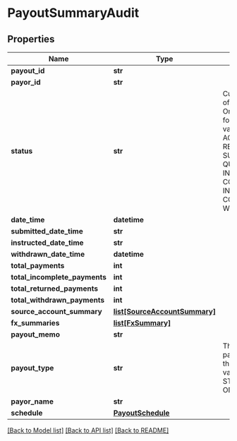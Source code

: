 # PayoutSummaryAudit

## Properties
Name | Type | Description | Notes
------------ | ------------- | ------------- | -------------
**payout_id** | **str** |  | [optional] 
**payor_id** | **str** |  | [optional] 
**status** | **str** | Current status of the Payout. One of the following values: ACCEPTED, REJECTED, SUBMITTED, QUOTED, INSTRUCTED, COMPLETED, INCOMPLETE, CONFIRMED, WITHDRAWN | 
**date_time** | **datetime** |  | [optional] 
**submitted_date_time** | **str** |  | 
**instructed_date_time** | **str** |  | [optional] 
**withdrawn_date_time** | **datetime** |  | [optional] 
**total_payments** | **int** |  | [optional] 
**total_incomplete_payments** | **int** |  | [optional] 
**total_returned_payments** | **int** |  | [optional] 
**total_withdrawn_payments** | **int** |  | [optional] 
**source_account_summary** | [**list[SourceAccountSummary]**](SourceAccountSummary.md) |  | [optional] 
**fx_summaries** | [**list[FxSummary]**](FxSummary.md) |  | [optional] 
**payout_memo** | **str** |  | [optional] 
**payout_type** | **str** | The type of payout. One of the following values: STANDARD, AS, ON_BEHALF_OF | 
**payor_name** | **str** |  | 
**schedule** | [**PayoutSchedule**](PayoutSchedule.md) |  | [optional] 

[[Back to Model list]](../README.md#documentation-for-models) [[Back to API list]](../README.md#documentation-for-api-endpoints) [[Back to README]](../README.md)


